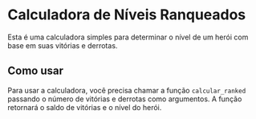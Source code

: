 # Calculadora de Níveis Ranqueados

Esta é uma calculadora simples para determinar o nível de um herói com base em suas vitórias e derrotas.

## Como usar

Para usar a calculadora, você precisa chamar a função `calcular_ranked` passando o número de vitórias e derrotas como argumentos. A função retornará o saldo de vitórias e o nível do herói.
